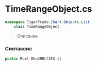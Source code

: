
# TimeRangeObject.cs
```csharp
namespace TigerTrade.Chart.Objects.List  
    class TimeRangeObject
```

> Описание

### Синтаксис
```csharp
public Rect Dhq3RBLC45X;{}
```

